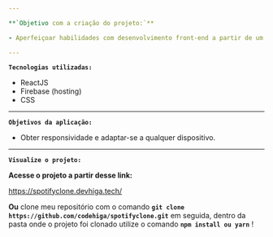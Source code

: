 ```yaml
---

**`Objetivo com a criação do projeto:`**

- Aperfeiçoar habilidades com desenvolvimento front-end a partir de um modelo real.

---
```


**`Tecnologias utilizadas:`**

- ReactJS
- Firebase (hosting)
- CSS

---

**`Objetivos da aplicação:`**

- Obter responsividade e adaptar-se a qualquer dispositivo.

---

**`Visualize o projeto:`**

**Acesse o projeto a partir desse link:**

<a href="https://spotifyclone.devhiga.tech/" target="blank">https://spotifyclone.devhiga.tech/</a>

**Ou** clone meu repositório com o comando **`git clone https://github.com/codehiga/spotifyclone.git`** em seguida, dentro da pasta onde o projeto foi clonado utilize o comando **`npm install ou yarn`** !
